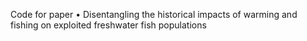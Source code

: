 Code for paper •	Disentangling the historical impacts of warming and fishing on exploited freshwater fish populations
